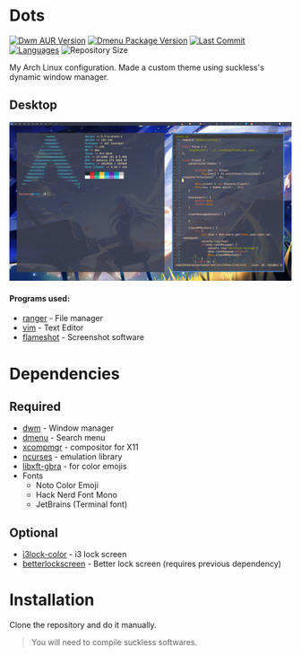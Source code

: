 # Dots
[![Dwm AUR Version](https://img.shields.io/aur/version/dwm?style=plastic)](https://dwm.suckless.org/)
[![Dmenu Package Version](https://img.shields.io/archlinux/v/community/x86_64/dmenu?style=plastic)](https://tools.suckless.org/dmenu/)
[![Last Commit](https://img.shields.io/github/last-commit/Kevinwkz/dotfiles/master?style=plastic)](https://github.com/Kevinwkz/dotfiles/commits)
[![Languages](https://img.shields.io/github/languages/count/Kevinwkz/dotfiles?style=plastic)](https://github.com/Kevinwkz/dotfiles/search?l=Shell)
![Repository Size](https://img.shields.io/github/repo-size/Kevinwkz/dotfiles?style=plastic)

My Arch Linux configuration. Made a custom theme using suckless's dynamic window manager.

## Desktop
![Desktop](/.config/github/rice.png)

#### Programs used:
* [ranger](https://github.com/ranger/ranger) - File manager
* [vim](https://github.com/neovim/neovim/wiki/Installing-Neovim) - Text Editor
* [flameshot](https://github.com/lupoDharkael/flameshot) - Screenshot software

# Dependencies

## Required
* [dwm](https://dwm.suckless.org/) - Window manager
* [dmenu](https://tools.suckless.org/dmenu/) - Search menu
* [xcompmgr](https://www.archlinux.org/packages/?name=xcompmgr) - compositor for X11
* [ncurses](https://www.archlinux.org/packages/core/x86_64/ncurses/) - emulation library
* [libxft-gbra](https://aur.archlinux.org/packages/libxft-bgra) - for color emojis
* Fonts
  * Noto Color Emoji
  * Hack Nerd Font Mono
  * JetBrains (Terminal font)

## Optional
* [i3lock-color](https://www.archlinux.org/packages/community/x86_64/i3lock-color/) - i3 lock screen
* [betterlockscreen](https://github.com/pavanjadhaw/betterlockscreen) - Better lock screen (requires previous dependency)

# Installation
Clone the repository and do it manually.
> You will need to compile suckless softwares.
